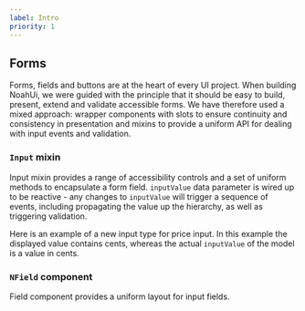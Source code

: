 ```yaml
---
label: Intro
priority: 1
---
```


## Forms

Forms, fields and buttons are at the heart of every UI project. When building NoahUi, we were guided with the principle that it should be easy to build, present, extend and validate accessible forms. We have therefore used a mixed approach: wrapper components with slots to ensure continuity and consistency in presentation and mixins to provide a uniform API for dealing with input events and validation.

### `Input` mixin

Input mixin provides a range of accessibility controls and a set of uniform methods to encapsulate a form field. `inputValue` data parameter is wired up to be reactive - any changes to `inputValue` will trigger a sequence of events, including propagating the value up the hierarchy, as well as triggering validation.

Here is an example of a new input type for price input. In this example the displayed value contains cents, whereas the actual `inputValue` of the model is a value in cents.

<ComponentDemo name="CustomInput" />

### `NField` component

Field component provides a uniform layout for input fields.

<ComponentDemo name="CustomField" />
